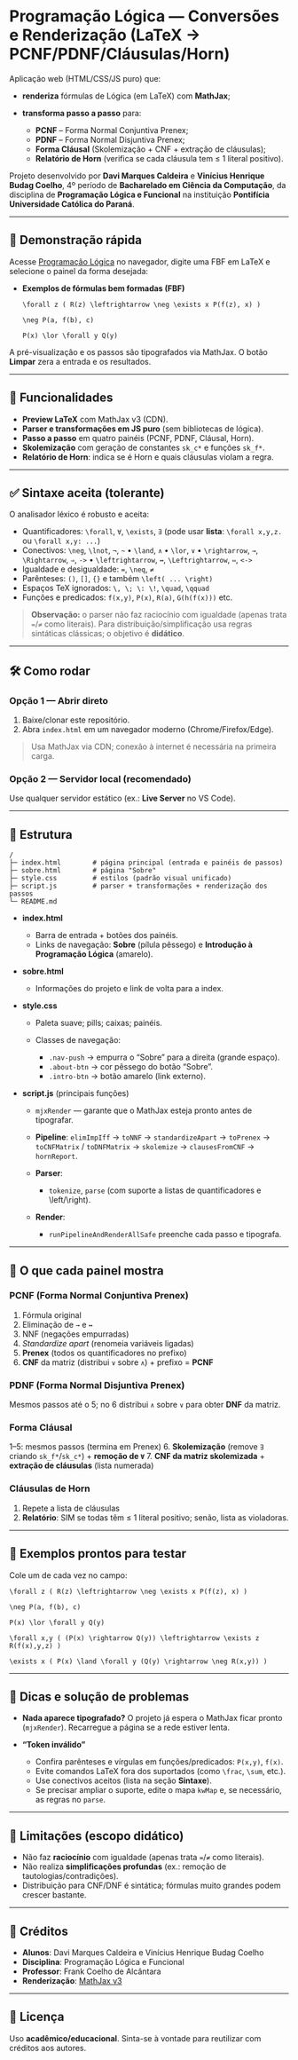 # Programação Lógica — Conversões e Renderização (LaTeX → PCNF/PDNF/Cláusulas/Horn)

Aplicação web (HTML/CSS/JS puro) que:

* **renderiza** fórmulas de Lógica (em LaTeX) com **MathJax**;
* **transforma passo a passo** para:

  * **PCNF** – Forma Normal Conjuntiva Prenex;
  * **PDNF** – Forma Normal Disjuntiva Prenex;
  * **Forma Cláusal** (Skolemização + CNF + extração de cláusulas);
  * **Relatório de Horn** (verifica se cada cláusula tem ≤ 1 literal positivo).

Projeto desenvolvido por **Davi Marques Caldeira** e **Vinícius Henrique Budag Coelho**,
4º período de **Bacharelado em Ciência da Computação**, da disciplina de **Programação Lógica e Funcional** na instituição **Pontifícia Universidade Católica do Paraná**.

---

## 🔎 Demonstração rápida

Acesse [Programação Lógica](https://viniciushbc.github.io/programacaologica)  no navegador, digite uma FBF em LaTeX e selecione o painel da forma desejada:

* **Exemplos de fórmulas bem formadas (FBF)**

  ```
  \forall z ( R(z) \leftrightarrow \neg \exists x P(f(z), x) )

  \neg P(a, f(b), c)

  P(x) \lor \forall y Q(y)
  ```

A pré-visualização e os passos são tipografados via MathJax.
O botão **Limpar** zera a entrada e os resultados.

---

## 🧩 Funcionalidades

* **Preview LaTeX** com MathJax v3 (CDN).
* **Parser e transformações em JS puro** (sem bibliotecas de lógica).
* **Passo a passo** em quatro painéis (PCNF, PDNF, Cláusal, Horn).
* **Skolemização** com geração de constantes `sk_c*` e funções `sk_f*`.
* **Relatório de Horn**: indica se é Horn e quais cláusulas violam a regra.

---

## ✅ Sintaxe aceita (tolerante)

O analisador léxico é robusto e aceita:

* Quantificadores: `\forall`, `∀`, `\exists`, `∃`
  (pode usar **lista**: `\forall x,y,z.` ou `\forall x,y: ...`)
* Conectivos:
  `\neg`, `\lnot`, `¬`, `~` • `\land`, `∧` • `\lor`, `∨` •
  `\rightarrow`, `→`, `\Rightarrow`, `⇒`, `->` •
  `\leftrightarrow`, `↔`, `\Leftrightarrow`, `⇔`, `<->`
* Igualdade e desigualdade: `=`, `\neq`, `≠`
* Parênteses: `()`, `[]`, `{}` e também `\left( ... \right)`
* Espaços TeX ignorados: `\, \; \: \!`, `\quad`, `\qquad`
* Funções e predicados: `f(x,y)`, `P(x)`, `R(a)`, `G(h(f(x)))` etc.

> **Observação:** o parser não faz raciocínio com igualdade (apenas trata `=`/`≠` como literais).
> Para distribuição/simplificação usa regras sintáticas clássicas; o objetivo é **didático**.

---

## 🛠️ Como rodar

### Opção 1 — Abrir direto

1. Baixe/clonar este repositório.
2. Abra `index.html` em um navegador moderno (Chrome/Firefox/Edge).

> Usa MathJax via CDN; conexão à internet é necessária na primeira carga.

### Opção 2 — Servidor local (recomendado)

Use qualquer servidor estático (ex.: **Live Server** no VS Code).

---

## 📁 Estrutura

```
/
├─ index.html        # página principal (entrada e painéis de passos)
├─ sobre.html        # página "Sobre"
├─ style.css         # estilos (padrão visual unificado)
├─ script.js         # parser + transformações + renderização dos passos
└─ README.md
```

* **index.html**

  * Barra de entrada + botões dos painéis.
  * Links de navegação: **Sobre** (pílula pêssego) e **Introdução à Programação Lógica** (amarelo).
* **sobre.html**

  * Informações do projeto e link de volta para a index.
* **style.css**

  * Paleta suave; pills; caixas; painéis.
  * Classes de navegação:

    * `.nav-push` → empurra o “Sobre” para a direita (grande espaço).
    * `.about-btn` → cor pêssego do botão “Sobre”.
    * `.intro-btn` → botão amarelo (link externo).
* **script.js** (principais funções)

  * `mjxRender` — garante que o MathJax esteja pronto antes de tipografar.
  * **Pipeline**: `elimImpIff` → `toNNF` → `standardizeApart` → `toPrenex` →
    `toCNFMatrix` / `toDNFMatrix` → `skolemize` → `clausesFromCNF` → `hornReport`.
  * **Parser**:

    * `tokenize`, `parse` (com suporte a listas de quantificadores e \left/\right).
  * **Render**:

    * `runPipelineAndRenderAllSafe` preenche cada passo e tipografa.

---

## 🧮 O que cada painel mostra

### PCNF (Forma Normal Conjuntiva Prenex)

1. Fórmula original
2. Eliminação de `→` e `↔`
3. NNF (negações empurradas)
4. *Standardize apart* (renomeia variáveis ligadas)
5. **Prenex** (todos os quantificadores no prefixo)
6. **CNF** da matriz (distribui `∨` sobre `∧`) + prefixo = **PCNF**

### PDNF (Forma Normal Disjuntiva Prenex)

Mesmos passos até o 5; no 6 distribui `∧` sobre `∨` para obter **DNF** da matriz.

### Forma Cláusal

1–5: mesmos passos (termina em Prenex)
6\. **Skolemização** (remove `∃` criando `sk_f*`/`sk_c*`) + **remoção de `∀`**
7\. **CNF da matriz skolemizada** + **extração de cláusulas** (lista numerada)

### Cláusulas de Horn

1. Repete a lista de cláusulas
2. **Relatório**: SIM se todas têm ≤ 1 literal positivo; senão, lista as violadoras.

---

## 🧪 Exemplos prontos para testar

Cole um de cada vez no campo:

```
\forall z ( R(z) \leftrightarrow \neg \exists x P(f(z), x) )
```

```
\neg P(a, f(b), c)
```

```
P(x) \lor \forall y Q(y)
```

```
\forall x,y ( (P(x) \rightarrow Q(y)) \leftrightarrow \exists z R(f(x),y,z) )
```

```
\exists x ( P(x) \land \forall y (Q(y) \rightarrow \neg R(x,y)) )
```

---

## 🧷 Dicas e solução de problemas

* **Nada aparece tipografado?**
  O projeto já espera o MathJax ficar pronto (`mjxRender`). Recarregue a página se a rede estiver lenta.
* **“Token inválido”**

  * Confira parênteses e vírgulas em funções/predicados: `P(x,y)`, `f(x)`.
  * Evite comandos LaTeX fora dos suportados (como `\frac`, `\sum`, etc.).
  * Use conectivos aceitos (lista na seção **Sintaxe**).
  * Se precisar ampliar o suporte, edite o mapa `kwMap` e, se necessário, as regras no `parse`.

---

## 🧱 Limitações (escopo didático)

* Não faz **raciocínio** com igualdade (apenas trata `=`/`≠` como literais).
* Não realiza **simplificações profundas** (ex.: remoção de tautologias/contradições).
* Distribuição para CNF/DNF é sintática; fórmulas muito grandes podem crescer bastante.

---

## 🤝 Créditos

* **Alunos**: Davi Marques Caldeira e Vinícius Henrique Budag Coelho
* **Disciplina**: Programação Lógica e Funcional
* **Professor**: Frank Coelho de Alcântara
* **Renderização**: [MathJax v3](https://www.mathjax.org/)

---

## 📜 Licença

Uso **acadêmico/educacional**. Sinta-se à vontade para reutilizar com créditos aos autores.
